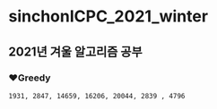 # sinchonICPC_2021_winter

## 2021년 겨울 알고리즘 공부

### ❤Greedy
```
1931, 2847, 14659, 16206, 20044, 2839 , 4796
```
